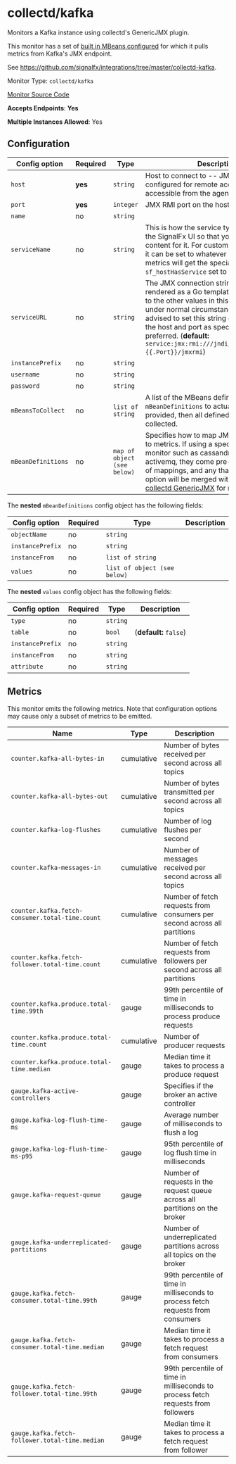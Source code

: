 <!--- GENERATED BY gomplate from scripts/docs/monitor-page.md.tmpl --->

# collectd/kafka

 Monitors a Kafka instance using collectd's
GenericJMX plugin.

This monitor has a set of [built in MBeans
configured](https://github.com/signalfx/signalfx-agent/tree/master/internal/monitors/collectd/kafka/mbeans.go)
for which it pulls metrics from Kafka's JMX endpoint.

See https://github.com/signalfx/integrations/tree/master/collectd-kafka.


Monitor Type: `collectd/kafka`

[Monitor Source Code](https://github.com/signalfx/signalfx-agent/tree/master/internal/monitors/collectd/kafka)

**Accepts Endpoints**: **Yes**

**Multiple Instances Allowed**: Yes

## Configuration

| Config option | Required | Type | Description |
| --- | --- | --- | --- |
| `host` | **yes** | `string` | Host to connect to -- JMX must be configured for remote access and accessible from the agent |
| `port` | **yes** | `integer` | JMX RMI port on the host |
| `name` | no | `string` |  |
| `serviceName` | no | `string` | This is how the service type is identified in the SignalFx UI so that you can get built-in content for it.  For custom JMX integrations, it can be set to whatever you like and metrics will get the special property `sf_hostHasService` set to this value. |
| `serviceURL` | no | `string` | The JMX connection string.  This is rendered as a Go template and has access to the other values in this config. NOTE: under normal circumstances it is not advised to set this string directly - setting the host and port as specified above is preferred. (**default:** `service:jmx:rmi:///jndi/rmi://{{.Host}}:{{.Port}}/jmxrmi`) |
| `instancePrefix` | no | `string` |  |
| `username` | no | `string` |  |
| `password` | no | `string` |  |
| `mBeansToCollect` | no | `list of string` | A list of the MBeans defined in `mBeanDefinitions` to actually collect. If not provided, then all defined MBeans will be collected. |
| `mBeanDefinitions` | no | `map of object (see below)` | Specifies how to map JMX MBean values to metrics.  If using a specific service monitor such as cassandra, kafka, or activemq, they come pre-loaded with a set of mappings, and any that you add in this option will be merged with those.  See [collectd GenericJMX](https://collectd.org/documentation/manpages/collectd-java.5.shtml#genericjmx_plugin) for more details. |


The **nested** `mBeanDefinitions` config object has the following fields:

| Config option | Required | Type | Description |
| --- | --- | --- | --- |
| `objectName` | no | `string` |  |
| `instancePrefix` | no | `string` |  |
| `instanceFrom` | no | `list of string` |  |
| `values` | no | `list of object (see below)` |  |


The **nested** `values` config object has the following fields:

| Config option | Required | Type | Description |
| --- | --- | --- | --- |
| `type` | no | `string` |  |
| `table` | no | `bool` |  (**default:** `false`) |
| `instancePrefix` | no | `string` |  |
| `instanceFrom` | no | `string` |  |
| `attribute` | no | `string` |  |




## Metrics

This monitor emits the following metrics.  Note that configuration options may
cause only a subset of metrics to be emitted.

| Name | Type | Description |
| ---  | ---  | ---         |
| `counter.kafka-all-bytes-in` | cumulative | Number of bytes received per second across all topics |
| `counter.kafka-all-bytes-out` | cumulative | Number of bytes transmitted per second across all topics |
| `counter.kafka-log-flushes` | cumulative | Number of log flushes per second |
| `counter.kafka-messages-in` | cumulative | Number of messages received per second across all topics |
| `counter.kafka.fetch-consumer.total-time.count` | cumulative | Number of fetch requests from consumers per second across all partitions |
| `counter.kafka.fetch-follower.total-time.count` | cumulative | Number of fetch requests from followers per second across all partitions |
| `counter.kafka.produce.total-time.99th` | gauge | 99th percentile of time in milliseconds to process produce requests |
| `counter.kafka.produce.total-time.count` | cumulative | Number of producer requests |
| `counter.kafka.produce.total-time.median` | gauge | Median time it takes to process a produce request |
| `gauge.kafka-active-controllers` | gauge | Specifies if the broker an active controller |
| `gauge.kafka-log-flush-time-ms` | gauge | Average number of milliseconds to flush a log |
| `gauge.kafka-log-flush-time-ms-p95` | gauge | 95th percentile of log flush time in milliseconds |
| `gauge.kafka-request-queue` | gauge | Number of requests in the request queue across all partitions on the broker |
| `gauge.kafka-underreplicated-partitions` | gauge | Number of underreplicated partitions across all topics on the broker |
| `gauge.kafka.fetch-consumer.total-time.99th` | gauge | 99th percentile of time in milliseconds to process fetch requests from consumers |
| `gauge.kafka.fetch-consumer.total-time.median` | gauge | Median time it takes to process a fetch request from consumers |
| `gauge.kafka.fetch-follower.total-time.99th` | gauge | 99th percentile of time in milliseconds to process fetch requests from followers |
| `gauge.kafka.fetch-follower.total-time.median` | gauge | Median time it takes to process a fetch request from follower |



